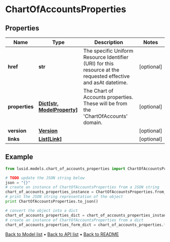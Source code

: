 # ChartOfAccountsProperties


## Properties
Name | Type | Description | Notes
------------ | ------------- | ------------- | -------------
**href** | **str** | The specific Uniform Resource Identifier (URI) for this resource at the requested effective and asAt datetime. | [optional] 
**properties** | [**Dict[str, ModelProperty]**](ModelProperty.md) | The Chart of Accounts properties. These will be from the &#39;ChartOfAccounts&#39; domain. | [optional] 
**version** | [**Version**](Version.md) |  | [optional] 
**links** | [**List[Link]**](Link.md) |  | [optional] 

## Example

```python
from lusid.models.chart_of_accounts_properties import ChartOfAccountsProperties

# TODO update the JSON string below
json = "{}"
# create an instance of ChartOfAccountsProperties from a JSON string
chart_of_accounts_properties_instance = ChartOfAccountsProperties.from_json(json)
# print the JSON string representation of the object
print ChartOfAccountsProperties.to_json()

# convert the object into a dict
chart_of_accounts_properties_dict = chart_of_accounts_properties_instance.to_dict()
# create an instance of ChartOfAccountsProperties from a dict
chart_of_accounts_properties_form_dict = chart_of_accounts_properties.from_dict(chart_of_accounts_properties_dict)
```
[Back to Model list](../README.md#documentation-for-models) &#8226; [Back to API list](../README.md#documentation-for-api-endpoints) &#8226; [Back to README](../README.md)


